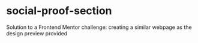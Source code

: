 # social-proof-section
Solution to a Frontend Mentor challenge: creating a similar webpage as the design preview provided
